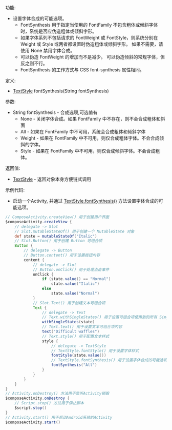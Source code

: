 功能:

+ 设置字体合成的可能选项。
    + FontSynthesis 用于指定当使用的 FontFamily 不包含粗体或倾斜字体时，系统是否应伪造粗体或倾斜字形。
    + 如果字体系列不包括请求的 FontWeight 或 FontStyle，则系统分别在 Weight 或 Style 或两者都设置时伪造粗体或倾斜字形。 如果不需要，请使用 None
      禁用字体合成。
    + 可以伪造 FontWeight 的增加而不是减少。 可以伪造倾斜的常规字体，但反之则不行。
    + FontSynthesis 的工作方式与 CSS font-synthesis 属性相同。

定义:

+ [TextStyle](/API/UI/Compose/Theme/Typography/TextStyle/README.md) fontSynthesis(String fontSynthesis)

参数:

+ String fontSynthesis - 合成选项,可选值有
    + None - 关闭字体合成。如果 FontFamily 中不存在，则不会合成粗体和斜面
    + All - 如果在 FontFamily 中不可用，系统会合成粗体和倾斜字体
    + Weight - 如果在 FontFamily 中不可用，则仅合成粗体字体。不会合成倾斜的字体。
    + Style - 如果在 FontFamily 中不可用，则仅合成倾斜字体。不会合成粗体。

返回值:

+ [TextStyle](/API/UI/Compose/Theme/Typography/TextStyle/README.md) - 返回对象本身方便链式调用

示例代码:

+ 启动一个Activity,
  并通过 [TextStyle.fontSynthesis()](/API/UI/Compose/Theme/Typography/TextStyle/README.md?id=fontSynthesis)
  方法设置字体合成的可能选项。

```groovy
// ComposeActivity.createView() 用于创建用户界面
$composeActivity.createView {
    // delegate -> Slot
    // Slot.mutableStateOf() 用于创建一个 MutableState 对象
    def state = mutableStateOf("Italic")
    // Slot.Button() 用于创建 Button 可组合项
    Button {
        // delegate -> Button
        // Button.content() 用于设置按钮内容
        content {
            // delegate -> Slot
            // Button.onClick() 用于处理点击事件
            onClick {
                if (state.value() == "Normal")
                    state.value("Italic")
                else
                    state.value("Normal")
            }
            // Slot.Text() 用于创建文本可组合项
            Text {
                // delegate -> Text
                // Text.withSingleStates() 用于设置可组合项使用到的所有 SingleState
                withSingleStates(state)
                // Text.text() 用于设置文本可组合项内容
                text("Difficult waffles")
                // Text.style() 用于配置文本样式
                style {
                    // delegate -> TextStyle
                    // TextStyle.fontStyle() 用于设置字体样式
                    fontStyle(state.value())
                    // TextStyle.fontSynthesis() 用于设置字体合成的可能选项
                    fontSynthesis("All")
                }
            }
        }
    }
}
// Activity.onDestroy() 方法用于监听Activity销毁
$composeActivity.onDestroy {
    // Script.stop() 方法用于停止脚本
    $script.stop()
}
// Activity.start() 用于启动Android系统的Activity
$composeActivity.start()
```
